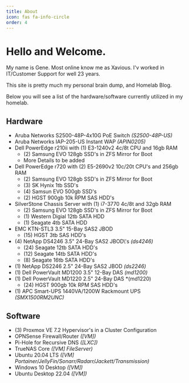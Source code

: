 ```yaml
---
title: About
icon: fas fa-info-circle
order: 4
---
```


# Hello and Welcome.

My name is Gene.  Most online know me as Xavious.  I\'v worked in IT/Customer Support for well 23 years.

This site is pretty much my personal brain dump, and Homelab Blog.

Below you will see a list of the hardware/software currently utilized in my homelab.

## Hardware
* Aruba Networks S2500-48P-4x10G PoE Switch *(S2500-48P-US)*
* Aruba Networks IAP-205-US Instant WAP *(APIN0205)*
* Dell PowerEdge r210ii with (1) E3-1240v2 4c/8t CPU and 16gb RAM
    - (2) Samsung EVO 128gb SSD\'s in ZFS Mirror for Boot
    - More Details to be added
* Dell PowerEdge r720 with (2) E5-2690v2 10c/20t CPU\'s and 256gb RAM
    - (2) Samsung EVO 128gb SSD\'s in ZFS Mirror for Boot
    - (3) SK Hynix 1tb SSD\'s
    - (4) Samsun EVO 500gb SSD\'s
    - (2) HGST 900gb 10k RPM SAS HDD\'s
* SilverStone Chassis Server with (1) i7-3770 4c/8t and 32gb RAM
    - (2) Samsung EVO 128gb SSD\'s in ZFS Mirror for Boot
    - (1) Western Digial 12tb SATA HDD
    - (1) Seagate 4tb SATA HDD
* EMC KTN-STL3 3.5\" 15-Bay SAS2 JBOD
    - (15) HGST 3tb SAS HDD\'s
* (4) NetApp DS4246 3.5\" 24-Bay SAS2 JBOD\\'s *(ds4246)*
    - (24) Seagate 12tb SATA HDD\'s
    - (12) Seagate 14tb SATA HDD\'s
    - (8) Seagate 16tb SATA HDD\'s
* (1) NetApp DS2246 2.5\" 24-Bay SAS2 JBOD *(ds2246)*
* (1) Dell PowerVault MD1200 3.5\" 12-Bay DAS *(md1200)*
* (1) Dell PowerVault MD1220 2.5\" 24-Bay DAS *(md1220)
    - (24) HGST 900gb 10k RPM SAS HDD\'s
* (1) APC Smart-UPS 1440VA/1200W Rackmount UPS *(SMX1500RM2UNC)*

## Software
* (3) Proxmox VE 7.2 Hypervisor\'s in a Cluster Configuration
* OPNSense Firewall/Router *([VM])*
* Pi-Hole for Recursive DNS *([LXC])*
* TrueNAS Core *([VM] FileServer)*
* Ubuntu 20.04 LTS *([VM] Portainer/JellyFin/Sonarr/Radarr/Jackett/Transmission)*
* Windows 10 Desktop *([VM])*
* Ubuntu Desktop 22.04 *([VM])*